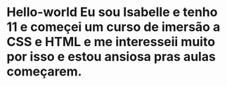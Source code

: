 # Hello-world  Eu sou Isabelle e tenho 11 e começei um curso de imersão a CSS e HTML e me interesseii muito por isso e estou ansiosa pras aulas começarem.
